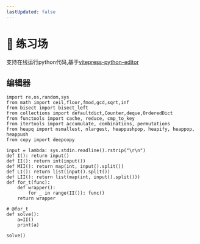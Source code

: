 ```yaml
---
lastUpdated: false
---
```


# :playground_slide: 练习场

支持在线运行python代码,基于[vitepress-python-editor](https://github.com/zqianem/vitepress-python-editor)

## 编辑器
```python:line-numbers
import re,os,random,sys
from math import ceil,floor,fmod,gcd,sqrt,inf
from bisect import bisect_left
from collections import defaultdict,Counter,deque,OrderedDict
from functools import cache, reduce, cmp_to_key
from itertools import accumulate, combinations, permutations
from heapq import nsmallest, nlargest, heappushpop, heapify, heappop, heappush
from copy import deepcopy

input = lambda: sys.stdin.readline().rstrip("\r\n")
def I(): return input()
def II(): return int(input())
def MII(): return map(int, input().split())
def LI(): return list(input().split())
def LII(): return list(map(int, input().split()))
def for_t(func):
    def wrapper():
        for _ in range(II()): func()
    return wrapper
    
# @for_t
def solve():
    a=II()
    print(a)
    
solve()
```
<Editor id="play-ground" max-height="10000px"/>